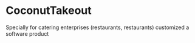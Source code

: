 # CoconutTakeout
Specially for catering enterprises (restaurants, restaurants) customized a software product
